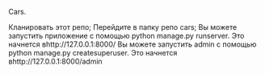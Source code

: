Cars.

 Кланировать этот репо;
 Перейдите в папку репо cars;
 Вы можете запустить приложение с помощью python manage.py runserver. Это начнется вhttp://127.0.0.1:8000/
 Вы можете запустить admin с помощью python manage.py createsuperuser. Это начнется вhttp://127.0.0.1:8000/admin
 
